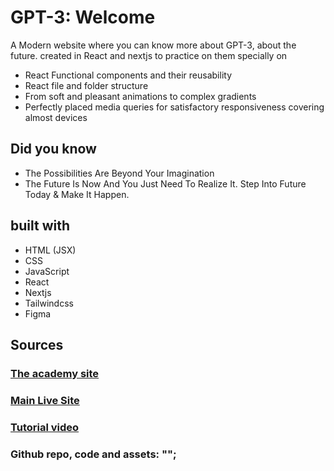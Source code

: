 # GPT-3: Welcome

A Modern website where you can know more about GPT-3, about the future. created in React and nextjs to practice on them specially on

- React Functional components and their reusability
- React file and folder structure
- From soft and pleasant animations to complex gradients
- Perfectly placed media queries for satisfactory responsiveness covering almost devices


## Did you know
- The Possibilities Are Beyond Your Imagination
- The Future Is Now And You Just Need To Realize It. Step Into Future Today & Make It Happen.

## built with
- HTML (JSX)
- CSS
- JavaScript
- React
- Nextjs
- Tailwindcss
- Figma

## Sources

### [The academy site](https://resource.jsmasterypro.com/)
### [Main Live Site](https://gpt3-jsm.com/)
### [Tutorial video](https://www.youtube.com/watch?v=F627pKNUCVQ&t=225s&pp=ygUfYnVpbGQgYW5kIGRlcGxveSA0IG1vZGVybiByZWFjdA%3D%3D)

### Github repo, code and assets: "";